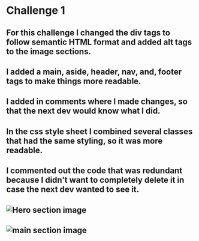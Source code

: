 # Challenge 1

## For this challenge I changed the div tags to follow semantic HTML format and added alt tags to the image sections. 
## I added a main, aside, header, nav, and, footer tags to make things more readable.

## I added in comments where I made changes, so that the next dev would know what I did. 

## In the css style sheet I combined several classes that had the same styling, so it was more readable. 
## I commented out the code that was redundant because I didn't want to completely delete it in case the next dev wanted to see it. 

## ![Hero section image](hero-section-1.png)

## ![main section image](main-section-1.png)
